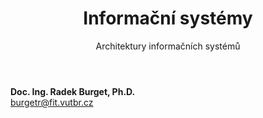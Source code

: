 <!-- .slide: class="title" -->

<div class="logo"></div>
<div class="main">
    <header>
        <h1>Informační systémy</h1>
        <p class="subtitle">Architektury informačních systémů</p>
    </header>
    <p class="author" style="margin: 0"><strong>Doc. Ing. Radek Burget, Ph.D.</strong><br>
        <a href="mailto:burgetr@fit.vutbr.cz">burgetr@fit.vutbr.cz</a>
    </p>
</div>
